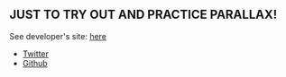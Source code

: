 ## JUST TO TRY OUT AND PRACTICE PARALLAX!

<p>See developer's site: <a href="https://micahdev.netlify.app">here</a></p>
<ul>
<li><a href="https://twitter.com/chukwudobemicah">Twitter</a></li>
<li><a href="https://github.com/chukwudobemicah">Github</a></li>
</ul>